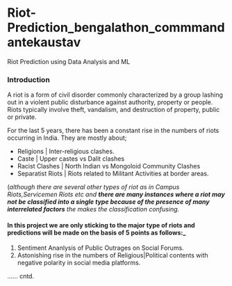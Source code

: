 # Riot-Prediction_bengalathon_commmandantekaustav
Riot Prediction using Data Analysis and ML

### Introduction
A riot is a form of civil disorder commonly characterized by a group lashing out in a violent public disturbance against authority, property or people. Riots typically involve theft, vandalism, and destruction of property, public or private.

For the last 5 years, there has been a constant rise in the numbers of riots occurring in India. They are mostly about;
* Religions | Inter-religious clashes.
* Caste | Upper castes vs Dalit clashes
* Racist Clashes | North Indian vs Mongoloid Community Clashes
* Separatist Riots | Riots related to Militant Activities at border areas.

(_although there are several other types of riot as in Campus Riots,Servicemen Riots etc and __there are many instances where a riot may not be classified into a single type because of the presence of many interrelated factors__ the makes the classification confusing._

#### In this project we are only sticking to the major type of riots and predictions will be made on the basis of 5 points as follows:_
1. Sentiment Ananlysis of Public Outrages on Social Forums.
2. Astonishing rise in the numbers of Religious|Political contents with negative polarity in social media platforms.


...... cntd.
